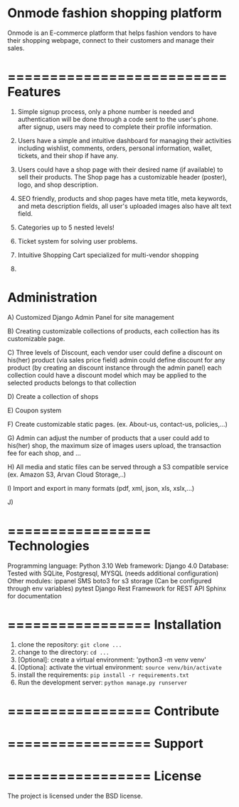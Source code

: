 
Onmode fashion shopping platform
==========================

Onmode is an E-commerce platform that helps fashion vendors to have their shopping webpage,  connect to their customers and manage their sales.


==========================
Features 
==========================

1) Simple signup process, only a phone number is needed and authentication will be done through a code sent to the user's phone. after signup, users may need to complete their profile information.

2) Users have a simple and intuitive dashboard for managing their activities including wishlist, comments, orders, personal information, wallet, tickets, and their shop if have any.



3) Users could have a shop page with their desired name (if available)  to sell their products. 
 The Shop page has a customizable header (poster), logo, and shop description.

3) SEO friendly, products and shop pages have meta title, meta keywords, and meta description fields, all user's uploaded images also have alt text field.

4) Categories up to 5 nested levels!

5) Ticket system for solving user problems.

8) Intuitive Shopping Cart specialized for multi-vendor shopping

9) 

Administration
==============
A) Customized Django Admin Panel for site management

B) Creating customizable collections of products, each collection has its customizable page. 

C) Three levels of Discount,
        each vendor user could define a discount on his(her) product (via sales price field)
        admin could define discount for any product (by creating an discount instance through the admin panel)
        each collection could have a discount model which may be applied to the selected products belongs to that collection

D) Create a collection of shops

E) Coupon system

F) Create customizable static pages. (ex. About-us, contact-us, policies,...)

G) Admin can adjust the number of products that a user could add to his(her) shop, the maximum size of images users upload, the transaction fee for each shop, and ...

H) All media and static files can be served through a S3 compatible service (ex. Amazon S3, Arvan Cloud Storage,..)

I) Import and export in many formats (pdf, xml, json, xls, xslx,...)

J) 

=================
Technologies
=================
Programming language: Python 3.10
Web framework: Django 4.0
Database: Tested with SQLite, Postgresql, MYSQL (needs additional configuration)
Other modules:
    ippanel SMS
    boto3 for s3 storage (Can be configured through env variables)
    pytest
    Django Rest Framework for REST API
    Sphinx for documentation

=================
Installation
=================
1) clone the repository: `git clone ...`
2) change to the directory: `cd ...`
3) [Optional]: create a virtual environment: 'python3 -m venv venv'
4) [Optiona]: activate the virtual environment: `source venv/bin/activate`
5) install the requirements: `pip install -r requirements.txt`
6) Run the development server: `python manage.py runserver`


=================
Contribute
=================

=================
Support
=================

=================
License
=================

The project is licensed under the BSD license.







